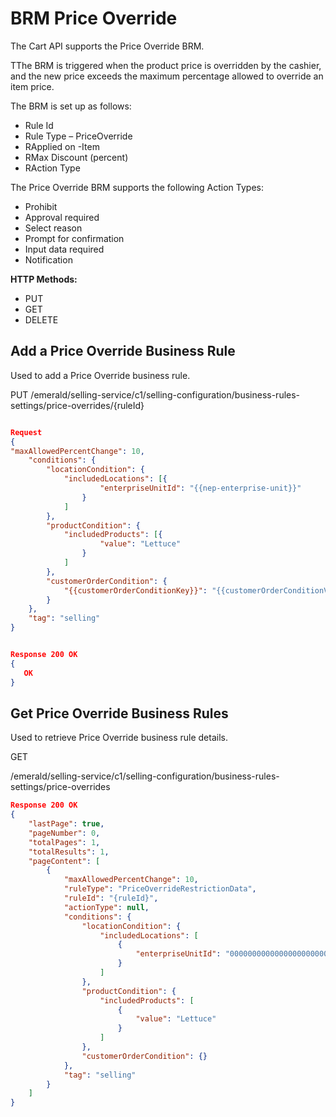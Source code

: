 # BRM Price Override

The Cart API supports the Price Override BRM.

TThe BRM is triggered when the product price is overridden by the cashier, and the new price exceeds the maximum percentage allowed to override an item price.

The BRM is set up as follows:

* Rule Id
* Rule Type – PriceOverride
* RApplied on -Item
* RMax Discount (percent)
* RAction Type

The Price Override BRM supports the following Action Types:

* Prohibit
* Approval required
* Select reason
* Prompt for confirmation
* Input data required
* Notification

**HTTP Methods:**

* PUT
* GET
* DELETE

## Add a Price Override Business Rule

Used to add a Price Override business rule.

PUT
/emerald/selling-service/c1/selling-configuration/business-rules-settings/price-overrides/{ruleId}

```json

Request
{
"maxAllowedPercentChange": 10,
    "conditions": {
        "locationCondition": {
            "includedLocations": [{
                    "enterpriseUnitId": "{{nep-enterprise-unit}}"
                }
            ]
        },
        "productCondition": {
            "includedProducts": [{
                    "value": "Lettuce"
                }
            ]
        },
        "customerOrderCondition": {
            "{{customerOrderConditionKey}}": "{{customerOrderConditionValue}}"
        }
    },
    "tag": "selling"
}


Response 200 OK
{
   OK
}
```

## Get Price Override Business Rules

Used to retrieve Price Override business rule details.

GET

/emerald/selling-service/c1/selling-configuration/business-rules-settings/price-overrides

```json
Response 200 OK
{
    "lastPage": true,
    "pageNumber": 0,
    "totalPages": 1,
    "totalResults": 1,
    "pageContent": [
        {
            "maxAllowedPercentChange": 10,
            "ruleType": "PriceOverrideRestrictionData",
            "ruleId": "{ruleId}",
            "actionType": null,
            "conditions": {
                "locationCondition": {
                    "includedLocations": [
                        {
                            "enterpriseUnitId": "00000000000000000000000000035295"
                        }
                    ]
                },
                "productCondition": {
                    "includedProducts": [
                        {
                            "value": "Lettuce"
                        }
                    ]
                },
                "customerOrderCondition": {}
            },
            "tag": "selling"
        }
    ]
}
```
